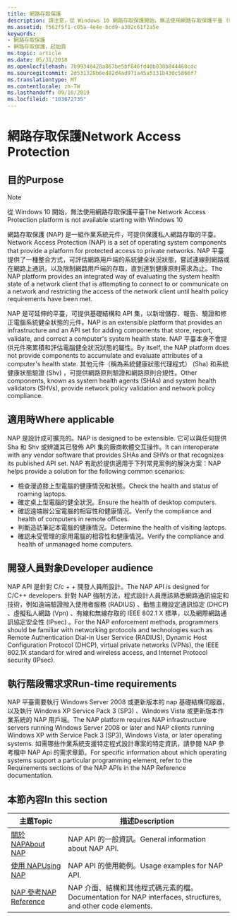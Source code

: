 ```yaml
---
title: 網路存取保護
description: 請注意，從 Windows 10 網路存取保護開始，無法使用網路存取保護平臺 (NAP) 是一組作業系統元件，可提供保護私人網路存取的平臺。
ms.assetid: f562f5f1-c05a-4e4e-bcd9-a302c61f2a5e
keywords:
- 網路存取保護
- 網路存取保護，起始頁
ms.topic: article
ms.date: 05/31/2018
ms.openlocfilehash: 7b99348428a867be5bf846fd40b030b844460cdc
ms.sourcegitcommit: 2d531328b6ed82d4ad971a45a5131b430c5866f7
ms.translationtype: MT
ms.contentlocale: zh-TW
ms.lasthandoff: 09/16/2019
ms.locfileid: "103672735"
---
```

# <a name="network-access-protection"></a><span data-ttu-id="8070e-105">網路存取保護</span><span class="sxs-lookup"><span data-stu-id="8070e-105">Network Access Protection</span></span>

## <a name="purpose"></a><span data-ttu-id="8070e-106">目的</span><span class="sxs-lookup"><span data-stu-id="8070e-106">Purpose</span></span>

> [!Note]  
> <span data-ttu-id="8070e-107">從 Windows 10 開始，無法使用網路存取保護平臺</span><span class="sxs-lookup"><span data-stu-id="8070e-107">The Network Access Protection platform is not available starting with Windows 10</span></span>

 

<span data-ttu-id="8070e-108">網路存取保護 (NAP) 是一組作業系統元件，可提供保護私人網路存取的平臺。</span><span class="sxs-lookup"><span data-stu-id="8070e-108">Network Access Protection (NAP) is a set of operating system components that provide a platform for protected access to private networks.</span></span> <span data-ttu-id="8070e-109">NAP 平臺提供了一種整合方式，可評估網路用戶端的系統健全狀況狀態，嘗試連線到網路或在網路上通訊，以及限制網路用戶端的存取，直到達到健康原則需求為止。</span><span class="sxs-lookup"><span data-stu-id="8070e-109">The NAP platform provides an integrated way of evaluating the system health state of a network client that is attempting to connect to or communicate on a network and restricting the access of the network client until health policy requirements have been met.</span></span>

<span data-ttu-id="8070e-110">NAP 是可延伸的平臺，可提供基礎結構和 API 集，以新增儲存、報告、驗證和修正電腦系統健全狀態的元件。</span><span class="sxs-lookup"><span data-stu-id="8070e-110">NAP is an extensible platform that provides an infrastructure and an API set for adding components that store, report, validate, and correct a computer's system health state.</span></span> <span data-ttu-id="8070e-111">NAP 平臺本身不會提供元件來累積和評估電腦健全狀況狀態的屬性。</span><span class="sxs-lookup"><span data-stu-id="8070e-111">By itself, the NAP platform does not provide components to accumulate and evaluate attributes of a computer's health state.</span></span> <span data-ttu-id="8070e-112">其他元件（稱為系統健康狀態代理程式） (Sha) 和系統健康狀態驗證 (Shv) ，可提供網路原則驗證和網路原則合規性。</span><span class="sxs-lookup"><span data-stu-id="8070e-112">Other components, known as system health agents (SHAs) and system health validators (SHVs), provide network policy validation and network policy compliance.</span></span>

## <a name="where-applicable"></a><span data-ttu-id="8070e-113">適用時</span><span class="sxs-lookup"><span data-stu-id="8070e-113">Where applicable</span></span>

<span data-ttu-id="8070e-114">NAP 是設計成可擴充的。</span><span class="sxs-lookup"><span data-stu-id="8070e-114">NAP is designed to be extensible.</span></span> <span data-ttu-id="8070e-115">它可以與任何提供 Sha 和 Shv 或辨識其已發佈 API 集的廠商軟體交互操作。</span><span class="sxs-lookup"><span data-stu-id="8070e-115">It can interoperate with any vendor software that provides SHAs and SHVs or that recognizes its published API set.</span></span> <span data-ttu-id="8070e-116">NAP 有助於提供適用于下列常見案例的解決方案：</span><span class="sxs-lookup"><span data-stu-id="8070e-116">NAP helps provide a solution for the following common scenarios:</span></span>

-   <span data-ttu-id="8070e-117">檢查漫遊膝上型電腦的健康情況和狀態。</span><span class="sxs-lookup"><span data-stu-id="8070e-117">Check the health and status of roaming laptops.</span></span>
-   <span data-ttu-id="8070e-118">確定桌上型電腦的健全狀況。</span><span class="sxs-lookup"><span data-stu-id="8070e-118">Ensure the health of desktop computers.</span></span>
-   <span data-ttu-id="8070e-119">確認遠端辦公室電腦的相容性和健康情況。</span><span class="sxs-lookup"><span data-stu-id="8070e-119">Verify the compliance and health of computers in remote offices.</span></span>
-   <span data-ttu-id="8070e-120">判斷造訪筆記本電腦的健康情況。</span><span class="sxs-lookup"><span data-stu-id="8070e-120">Determine the health of visiting laptops.</span></span>
-   <span data-ttu-id="8070e-121">確認未受管理的家用電腦的相容性和健康情況。</span><span class="sxs-lookup"><span data-stu-id="8070e-121">Verify the compliance and health of unmanaged home computers.</span></span>

## <a name="developer-audience"></a><span data-ttu-id="8070e-122">開發人員對象</span><span class="sxs-lookup"><span data-stu-id="8070e-122">Developer audience</span></span>

<span data-ttu-id="8070e-123">NAP API 是針對 C/c + + 開發人員所設計。</span><span class="sxs-lookup"><span data-stu-id="8070e-123">The NAP API is designed for C/C++ developers.</span></span> <span data-ttu-id="8070e-124">針對 NAP 強制方法，程式設計人員應該熟悉網路通訊協定和技術，例如遠端驗證撥入使用者服務 (RADIUS) 、動態主機設定通訊協定 (DHCP) 、虛擬私人網路 (Vpn) 、有線和無線存取的 IEEE 802.1 X 標準，以及網際網路通訊協定安全性 (IPsec) 。</span><span class="sxs-lookup"><span data-stu-id="8070e-124">For the NAP enforcement methods, programmers should be familiar with networking protocols and technologies such as Remote Authentication Dial-in User Service (RADIUS), Dynamic Host Configuration Protocol (DHCP), virtual private networks (VPNs), the IEEE 802.1X standard for wired and wireless access, and Internet Protocol security (IPsec).</span></span>

## <a name="run-time-requirements"></a><span data-ttu-id="8070e-125">執行階段需求求</span><span class="sxs-lookup"><span data-stu-id="8070e-125">Run-time requirements</span></span>

<span data-ttu-id="8070e-126">NAP 平臺需要執行 Windows Server 2008 或更新版本的 nap 基礎結構伺服器，以及執行 Windows XP Service Pack 3 (SP3) 、Windows Vista 或更新版本作業系統的 NAP 用戶端。</span><span class="sxs-lookup"><span data-stu-id="8070e-126">The NAP platform requires NAP infrastructure servers running Windows Server 2008 or later and NAP clients running Windows XP with Service Pack 3 (SP3), Windows Vista, or later operating systems.</span></span> <span data-ttu-id="8070e-127">如需哪些作業系統支援特定程式設計專案的特定資訊，請參閱 NAP 參考檔中 NAP Api 的需求章節。</span><span class="sxs-lookup"><span data-stu-id="8070e-127">For specific information about which operating systems support a particular programming element, refer to the Requirements sections of the NAP APIs in the NAP Reference documentation.</span></span>

## <a name="in-this-section"></a><span data-ttu-id="8070e-128">本節內容</span><span class="sxs-lookup"><span data-stu-id="8070e-128">In this section</span></span>



| <span data-ttu-id="8070e-129">主題</span><span class="sxs-lookup"><span data-stu-id="8070e-129">Topic</span></span>                                         | <span data-ttu-id="8070e-130">描述</span><span class="sxs-lookup"><span data-stu-id="8070e-130">Description</span></span>                                                                       |
|-----------------------------------------------|-----------------------------------------------------------------------------------|
| [<span data-ttu-id="8070e-131">關於 NAP</span><span class="sxs-lookup"><span data-stu-id="8070e-131">About NAP</span></span>](about-nap.md)<br/>         | <span data-ttu-id="8070e-132">NAP API 的一般資訊。</span><span class="sxs-lookup"><span data-stu-id="8070e-132">General information about NAP API.</span></span><br/>                                     |
| [<span data-ttu-id="8070e-133">使用 NAP</span><span class="sxs-lookup"><span data-stu-id="8070e-133">Using NAP</span></span>](using-nap.md)<br/>         | <span data-ttu-id="8070e-134">NAP API 的使用範例。</span><span class="sxs-lookup"><span data-stu-id="8070e-134">Usage examples for NAP API.</span></span><br/>                                            |
| [<span data-ttu-id="8070e-135">NAP 參考</span><span class="sxs-lookup"><span data-stu-id="8070e-135">NAP Reference</span></span>](nap-reference.md)<br/> | <span data-ttu-id="8070e-136">NAP 介面、結構和其他程式碼元素的檔。</span><span class="sxs-lookup"><span data-stu-id="8070e-136">Documentation for NAP interfaces, structures, and other code elements.</span></span><br/> |



 

 

 





